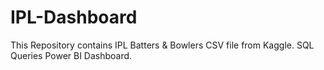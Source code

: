 # IPL-Dashboard

This Repository contains 
IPL Batters & Bowlers CSV file from Kaggle.
SQL Queries
Power BI Dashboard.
